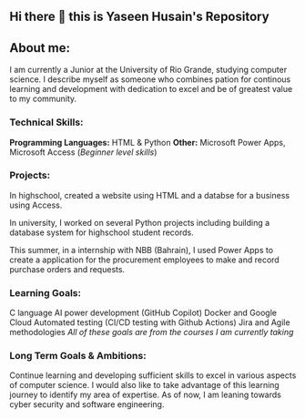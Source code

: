 ## Hi there 👋 this is Yaseen Husain's Repository
## About me:
I am currently a Junior at the University of Rio Grande, studying computer science. I describe myself as someone who combines pation for continous learning and development with dedication to excel and be of greatest value to my community.

### Technical Skills:
**Programming Languages:** HTML & Python
**Other:** Microsoft Power Apps, Microsoft Access (*Beginner level skills*)

### Projects:

In highschool, created a website using HTML and a databse for a business using Access.

In university, I worked on several Python projects including building a database system for highschool student records. 

This summer, in a internship with NBB (Bahrain), I used Power Apps to create a application for the procurement employees to make and record purchase orders and requests. 

### Learning Goals:
C language 
AI power development (GitHub Copilot)
Docker and Google Cloud
Automated testing (CI/CD testing with Github Actions)
Jira and Agile methodologies 
*All of these goals are from the courses I am currently taking*

### Long Term Goals & Ambitions:
Continue learning and developing sufficient skills to excel in various aspects of computer science. I would also like to take advantage of this learning journey to identify my area of expertise. As of now, I am leaning towards cyber security and software engineering. 

<!--
**yaseenaskar-git/yaseenaskar-git** is a ✨ _special_ ✨ repository because its `README.md` (this file) appears on your GitHub profile.

Here are some ideas to get you started:

- 🔭 I’m currently working on ...
- 🌱 I’m currently learning ...
- 👯 I’m looking to collaborate on ...
- 🤔 I’m looking for help with ...
- 💬 Ask me about ...
- 📫 How to reach me: ...
- 😄 Pronouns: ...
- ⚡ Fun fact: ...
-->
